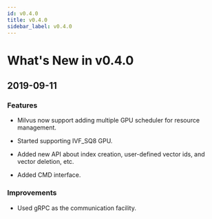 ```yaml
---
id: v0.4.0
title: v0.4.0
sidebar_label: v0.4.0
---
```


# What's New in v0.4.0

## 2019-09-11

### Features

- Milvus now support adding multiple GPU scheduler for resource management.

- Started supporting IVF_SQ8 GPU.

- Added new API about index creation, user-defined vector ids, and vector deletion, etc. 

- Added CMD interface.

### Improvements

- Used gRPC as the communication facility.
